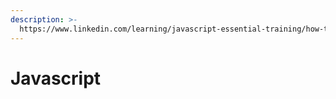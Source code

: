 ```yaml
---
description: >-
  https://www.linkedin.com/learning/javascript-essential-training/how-to-use-the-exercise-files?contextUrn=urn%3Ali%3AlyndaLearningPath%3A56d7aa033dd559b764b88a93
---
```


# Javascript

